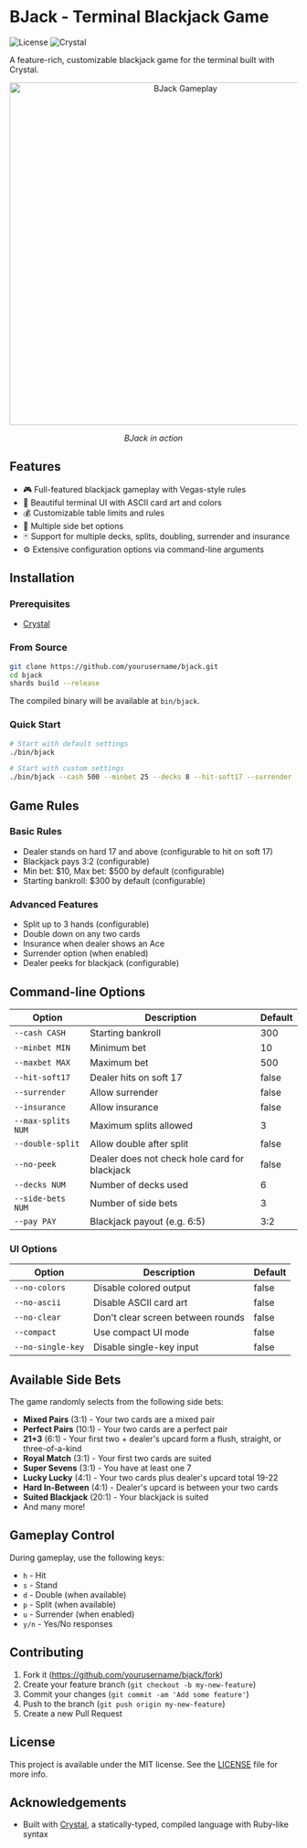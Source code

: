 # BJack - Terminal Blackjack Game

![License](https://img.shields.io/badge/license-MIT-blue.svg)
![Crystal](https://img.shields.io/badge/Crystal-≥%201.16.1-black)

A feature-rich, customizable blackjack game for the terminal built with Crystal.
<div align="center">
  <img src="./screenshots/gameplay-1.png" alt="BJack Gameplay" width="600"/>
  <p><i>BJack in action</i></p>
</div>

## Features
- 🎮 Full-featured blackjack gameplay with Vegas-style rules
- 🎨 Beautiful terminal UI with ASCII card art and colors
- 💰 Customizable table limits and rules
- 🎲 Multiple side bet options
- 🃏 Support for multiple decks, splits, doubling, surrender and insurance
- ⚙️ Extensive configuration options via command-line arguments

## Installation

### Prerequisites
- [Crystal](https://crystal-lang.org/install/)

### From Source
```bash
git clone https://github.com/yourusername/bjack.git
cd bjack
shards build --release
```
The compiled binary will be available at `bin/bjack`.

### Quick Start
```bash
# Start with default settings
./bin/bjack

# Start with custom settings
./bin/bjack --cash 500 --minbet 25 --decks 8 --hit-soft17 --surrender
```

## Game Rules

### Basic Rules
- Dealer stands on hard 17 and above (configurable to hit on soft 17)
- Blackjack pays 3:2 (configurable)
- Min bet: $10, Max bet: $500 by default (configurable)
- Starting bankroll: $300 by default (configurable)

### Advanced Features
- Split up to 3 hands (configurable)
- Double down on any two cards
- Insurance when dealer shows an Ace
- Surrender option (when enabled)
- Dealer peeks for blackjack (configurable)

## Command-line Options
| Option | Description | Default |
|--------|-------------|---------|
| `--cash CASH` | Starting bankroll | 300 |
| `--minbet MIN` | Minimum bet | 10 |
| `--maxbet MAX` | Maximum bet | 500 |
| `--hit-soft17` | Dealer hits on soft 17 | false |
| `--surrender` | Allow surrender | false |
| `--insurance` | Allow insurance | false |
| `--max-splits NUM` | Maximum splits allowed | 3 |
| `--double-split` | Allow double after split | false |
| `--no-peek` | Dealer does not check hole card for blackjack | false |
| `--decks NUM` | Number of decks used | 6 |
| `--side-bets NUM` | Number of side bets | 3 |
| `--pay PAY` | Blackjack payout (e.g. 6:5) | 3:2 |

### UI Options
| Option | Description | Default |
|--------|-------------|---------|
| `--no-colors` | Disable colored output | false |
| `--no-ascii` | Disable ASCII card art | false |
| `--no-clear` | Don't clear screen between rounds | false |
| `--compact` | Use compact UI mode | false |
| `--no-single-key` | Disable single-key input | false |

## Available Side Bets
The game randomly selects from the following side bets:
- **Mixed Pairs** (3:1) - Your two cards are a mixed pair
- **Perfect Pairs** (10:1) - Your two cards are a perfect pair
- **21+3** (6:1) - Your first two + dealer's upcard form a flush, straight, or three-of-a-kind
- **Royal Match** (3:1) - Your first two cards are suited
- **Super Sevens** (3:1) - You have at least one 7
- **Lucky Lucky** (4:1) - Your two cards plus dealer's upcard total 19-22
- **Hard In-Between** (4:1) - Dealer's upcard is between your two cards
- **Suited Blackjack** (20:1) - Your blackjack is suited
- And many more!

## Gameplay Control
During gameplay, use the following keys:
- `h` - Hit
- `s` - Stand
- `d` - Double (when available)
- `p` - Split (when available)
- `u` - Surrender (when enabled)
- `y/n` - Yes/No responses

## Contributing
1. Fork it (<https://github.com/yourusername/bjack/fork>)
2. Create your feature branch (`git checkout -b my-new-feature`)
3. Commit your changes (`git commit -am 'Add some feature'`)
4. Push to the branch (`git push origin my-new-feature`)
5. Create a new Pull Request

## License
This project is available under the MIT license. See the [LICENSE](LICENSE) file for more info.

## Acknowledgements
- Built with [Crystal](https://crystal-lang.org/), a statically-typed, compiled language with Ruby-like syntax
